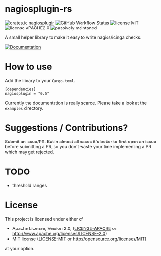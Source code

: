 # nagiosplugin-rs

![crates.io nagiosplugin](https://img.shields.io/badge/crates.io-nagiosplugin-orange)
![GitHub Workflow Status](https://img.shields.io/github/actions/workflow/status/ekranos/nagiosplugin-rs/test.yml?logo=github&label=test)
![license MIT](https://img.shields.io/badge/LICENSE-MIT-green)
![license APACHE2.0](https://img.shields.io/badge/LICENSE-APACHE2.0-green)
![passively maintaned](https://img.shields.io/badge/maintenance-passive-yellow)

A small helper library to make it easy to write nagios/icinga checks.

[![Documentation](https://img.shields.io/badge/Documentation-docs.rs-blue)](https://docs.rs/nagiosplugin)

# How to use

Add the library to your `Cargo.toml`.

    [dependencies]
    nagiosplugin = "0.5"

Currently the documentation is really scarce. Please take a look at the `examples`
directory.

# Suggestions / Contributions?

Submit an issue/PR. But in almost all cases it's better to first open
an issue before submitting a PR, so you don't waste your time implementing
a PR which may get rejected.

# TODO

- threshold ranges

# License

This project is licensed under either of

* Apache License, Version 2.0, ([LICENSE-APACHE](LICENSE-APACHE) or
  http://www.apache.org/licenses/LICENSE-2.0)
* MIT license ([LICENSE-MIT](LICENSE-MIT) or
  http://opensource.org/licenses/MIT)

at your option.